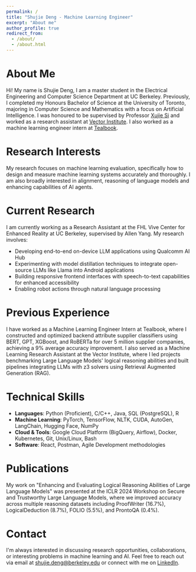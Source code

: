```yaml
---
permalink: /
title: "Shujie Deng - Machine Learning Engineer"
excerpt: "About me"
author_profile: true
redirect_from: 
  - /about/
  - /about.html
---
```


About Me
======
Hi! My name is Shujie Deng, I am a master student in the Electrical Engineering and Computer Science Department at UC Berkeley. Previously, I completed my Honours Bachelor of Science at the University of Toronto, majoring in Computer Science and Mathematics with a focus on Artificial Intelligence. I was honoured to be supervised by Professor [Xujie Si](https://www.cs.toronto.edu/~six/) and worked as a research assistant at [Vector Institute](https://vectorinstitute.ai/). I also worked as a machine learning engineer intern at [Tealbook](https://www.tealbook.com/).

Research Interests
======
My research focuses on machine learning evaluation, specifically how to design and measure machine learning systems accurately and thoroughly. I am also broadly interested in alignment, reasoning of language models and enhancing capabilities of AI agents.

Current Research
======
I am currently working as a Research Assistant at the FHL Vive Center for Enhanced Reality at UC Berkeley, supervised by Allen Yang. My research involves:

- Developing end-to-end on-device LLM applications using Qualcomm AI Hub
- Experimenting with model distillation techniques to integrate open-source LLMs like Llama into Android applications
- Building responsive frontend interfaces with speech-to-text capabilities for enhanced accessibility
- Enabling robot actions through natural language processing

Previous Experience
======
I have worked as a Machine Learning Engineer Intern at Tealbook, where I constructed and optimized backend attribute supplier classifiers using BERT, GPT, XGBoost, and RoBERTa for over 5 million supplier companies, achieving a 9% average accuracy improvement. I also served as a Machine Learning Research Assistant at the Vector Institute, where I led projects benchmarking Large Language Models' logical reasoning abilities and built pipelines integrating LLMs with z3 solvers using Retrieval Augmented Generation (RAG).

Technical Skills
======
- **Languages**: Python (Proficient), C/C++, Java, SQL (PostgreSQL), R
- **Machine Learning**: PyTorch, TensorFlow, NLTK, CUDA, AutoGen, LangChain, Hugging Face, NumPy
- **Cloud & Tools**: Google Cloud Platform (BigQuery, Airflow), Docker, Kubernetes, Git, Unix/Linux, Bash
- **Software**: React, Postman, Agile Development methodologies

Publications
======
My work on "Enhancing and Evaluating Logical Reasoning Abilities of Large Language Models" was presented at the ICLR 2024 Workshop on Secure and Trustworthy Large Language Models, where we improved accuracy across multiple reasoning datasets including ProofWriter (16.7%), LogicalDeduction (8.7%), FOLIO (5.5%), and ProntoQA (0.4%).

Contact
======
I'm always interested in discussing research opportunities, collaborations, or interesting problems in machine learning and AI. Feel free to reach out via email at [shujie.deng@berkeley.edu](mailto:shujie.deng@berkeley.edu) or connect with me on [LinkedIn](https://linkedin.com/in/shujiedeng/).
